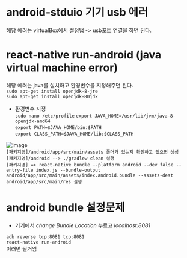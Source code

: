 # android-stduio 기기 usb 에러

해당 에러는 virtualBox에서 설정탭 -> usb포트 연결을 하면 된다.

# react-native run-android (java virtual machine error)

해당 에러는 java를 설치하고 환경변수를 지정해주면 된다.  
```sudo apt-get install openjdk-8-jre```  
```sudo apt-get install openjdk-80jdk```  

- 환경변수 지정  
```sudo nano /etc/profile```
```export JAVA_HOME=/usr/lib/jvm/java-8-openjdk-amd64```  
```export PATH=$JAVA_HOME/bin:$PATH```  
```export CLASS_PATH=$JAVA_HOME/lib:$CLASS_PATH```  
  
![image](./public/image1.png)  
```[패키지명]/android/app/src/main/assets 폴더가 있는지 확인하고 없으면 생성```  
```[패키지명]/android --> ./gradlew clean 실행```  
```[패키지명] => react-native bundle --platform android --dev false --entry-file index.js --bundle-output android/app/src/main/assets/index.android.bundle --assets-dest android/app/src/main/res 실행```  

# android bundle 설정문제
- 기기에서 <em>change Bundle Location</em> 누르고 <em>localhost:8081</em>  
  
``` adb reverse tcp:8081 tcp:8081 ```  
``` react-native run-android ```  
이러면 될거임